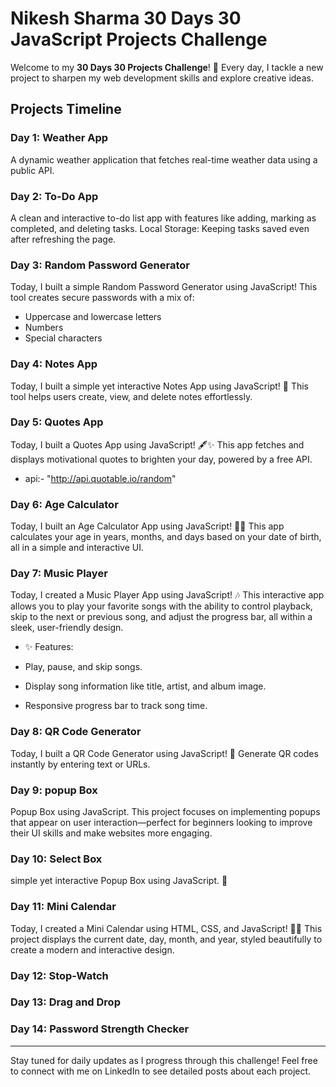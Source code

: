 # Nikesh Sharma 30 Days 30 JavaScript  Projects Challenge 

Welcome to my **30 Days 30 Projects Challenge**! 🚀
Every day, I tackle a new project to sharpen my web development skills and explore creative ideas. 

## Projects Timeline

### Day 1: Weather App
A dynamic weather application that fetches real-time weather data using a public API.

### Day 2: To-Do App
A clean and interactive to-do list app with features like adding, marking as completed, and deleting tasks.
Local Storage: Keeping tasks saved even after refreshing the page.


### Day 3: Random Password Generator
Today, I built a simple Random Password Generator using JavaScript! This tool creates secure passwords with a mix of:
- Uppercase and lowercase letters
- Numbers
- Special characters

### Day 4: Notes App

Today, I built a simple yet interactive Notes App using JavaScript! 📝 This tool helps users create, view, and delete notes effortlessly.

### Day 5: Quotes App

Today, I built a Quotes App using JavaScript! 🖋️✨ This app fetches and displays motivational quotes to brighten your day, powered by a free API.

- api:- "http://api.quotable.io/random"


### Day 6: Age Calculator 

Today, I built an Age Calculator App using JavaScript! 🧑‍💻 This app calculates your age in years, months, and days based on your date of birth, all in a simple and interactive UI.


### Day 7: Music Player

Today, I created a Music Player App using JavaScript! 🎶 This interactive app allows you to play your favorite songs with the ability to control playback, skip to the next or previous song, and adjust the progress bar, all within a sleek, user-friendly design.

- ✨ Features:

- Play, pause, and skip songs.
- Display song information like title, artist, and album image.
- Responsive progress bar to track song time.

### Day 8: QR Code Generator 

Today, I built a QR Code Generator using JavaScript! 🎯  Generate QR codes instantly by entering text or URLs.
 
### Day 9: popup Box

Popup Box using JavaScript.
This project focuses on implementing popups that appear on user interaction—perfect for beginners looking to improve their UI skills and make websites more engaging.

### Day 10: Select Box

simple yet interactive Popup Box using JavaScript. 🚀

### Day 11: Mini Calendar

Today, I created a Mini Calendar using HTML, CSS, and JavaScript! 📆🚀
This project displays the current date, day, month, and year, styled beautifully to create a modern and interactive design.

### Day 12: Stop-Watch

### Day 13: Drag and Drop


### Day 14: Password Strength Checker


---

Stay tuned for daily updates as I progress through this challenge! Feel free to connect with me on LinkedIn to see detailed posts about each project.



